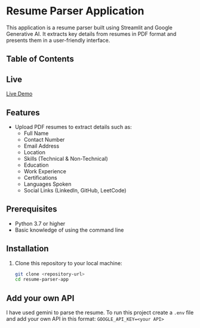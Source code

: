 # Resume Parser Application

This application is a resume parser built using Streamlit and Google Generative AI. It extracts key details from resumes in PDF format and presents them in a user-friendly interface.

## Table of Contents

## Live

[Live Demo](https://factorykaam.streamlit.app/)

## Features

- Upload PDF resumes to extract details such as:
  - Full Name
  - Contact Number
  - Email Address
  - Location
  - Skills (Technical & Non-Technical)
  - Education
  - Work Experience
  - Certifications
  - Languages Spoken
  - Social Links (LinkedIn, GitHub, LeetCode)

## Prerequisites

- Python 3.7 or higher
- Basic knowledge of using the command line

## Installation

1. Clone this repository to your local machine:

   ```bash
   git clone <repository-url>
   cd resume-parser-app

## Add your own API

I have used gemini to parse the resume. To run this project create a `.env` file and add your own API in this format:
`GOOGLE_API_KEY=<your API>`
